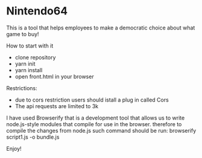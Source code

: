 # Nintendo64

This is a tool that helps employees to make a democratic choice about what game to buy!

How to start with it

- clone repository
- yarn init
- yarn install
- open front.html  in your browser


Restrictions:
- due to cors restriction users should istall a plug in called Cors
- The api requests are limited to 3k


I have used Browserify that is a development tool that allows us to write node.js-style modules that compile for use in the browser.
therefore to compile the changes from node.js such command should be run:
browserify script1.js -o bundle.js

Enjoy!
